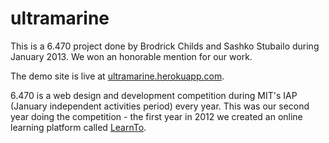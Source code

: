 ultramarine
===========

This is a 6.470 project done by Brodrick Childs and Sashko Stubailo during January 2013.  We won an honorable mention for our work.

The demo site is live at [ultramarine.herokuapp.com](http://ultramarine.herokuapp.com).

6\.470 is a web design and development competition during MIT's IAP (January independent activities period) every year.  This was our second year doing the competition - the first year in 2012 we created an online learning platform called [LearnTo](https://github.com/stubailo/LearnTo).
